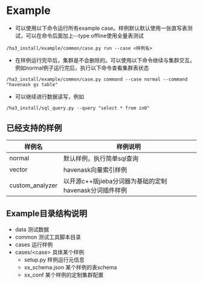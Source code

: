 # Example
* 可以使用以下命令运行所有example case。样例默认默认使用一张直写表测试，可以在命令后面加上--type offline使用全量表测试
```
/ha3_install/example/common/case.py run --case <样例名>
```

* 在样例运行完毕后，集群是不会删除的。可以使用以下命令继续与集群交互。例如normal例子运行完后，执行以下命令查看集群表状态
```
/ha3_install/example/common/case.py command --case normal --command "havenask gs table"
```
* 可以继续进行数据读写，例如
```
/ha3_install/sql_query.py --query "select * from in0" 
```


## 已经支持的样例


| 样例名  |  样例说明|
|---|---|
| normal | 默认样例，执行简单sql查询  |
| vector | havenask向量索引样例 |
| custom_analyzer| 以开源c++版jieba分词器为基础的定制havenask分词插件样例 |


## Example目录结构说明
* data 测试数据
* common 测试工具脚本目录
* cases 运行样例
* cases/\<case\> 具体某个样例
  * setup.py 样例运行元信息
  * xx_schema.json 某个样例的表schema
  * xx_conf 某个样例的定制集群配置